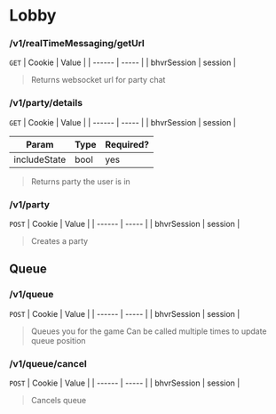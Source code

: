 # Lobby

### /v1/realTimeMessaging/getUrl
`GET`
| Cookie | Value |
| ------ | ----- |
| bhvrSession | session |

> Returns websocket url for party chat

### /v1/party/details
`GET`
| Cookie | Value |
| ------ | ----- |
| bhvrSession | session |

| Param | Type | Required? |
| ----- | ---- | --------- |
| includeState | bool | yes |

> Returns party the user is in

### /v1/party
`POST`
| Cookie | Value |
| ------ | ----- |
| bhvrSession | session |

> Creates a party

## Queue

### /v1/queue
`POST`
| Cookie | Value |
| ------ | ----- |
| bhvrSession | session |

> Queues you for the game
> Can be called multiple times to update queue position

### /v1/queue/cancel
`POST`
| Cookie | Value |
| ------ | ----- |
| bhvrSession | session |

> Cancels queue